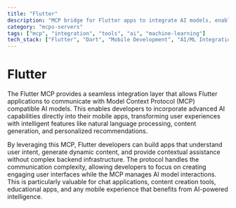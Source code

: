 ```yaml
---
title: "Flutter"
description: "MCP bridge for Flutter apps to integrate AI models, enabling intelligent mobile features and natural language interactions."
category: "mcps-servers"
tags: ["mcp", "integration", "tools", "ai", "machine-learning"]
tech_stack: ["Flutter", "Dart", "Mobile Development", "AI/ML Integration", "Cross-platform Apps"]
---
```


# Flutter

The Flutter MCP provides a seamless integration layer that allows Flutter applications to communicate with Model Context Protocol (MCP) compatible AI models. This enables developers to incorporate advanced AI capabilities directly into their mobile apps, transforming user experiences with intelligent features like natural language processing, content generation, and personalized recommendations.

By leveraging this MCP, Flutter developers can build apps that understand user intent, generate dynamic content, and provide contextual assistance without complex backend infrastructure. The protocol handles the communication complexity, allowing developers to focus on creating engaging user interfaces while the MCP manages AI model interactions. This is particularly valuable for chat applications, content creation tools, educational apps, and any mobile experience that benefits from AI-powered intelligence.
